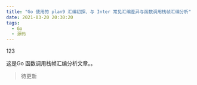```yaml
---
title: "Go 使用的 plan9 汇编初探、与 Inter 常见汇编差异与函数调用栈帧汇编分析"
date: 2021-03-20 20:30:20
tags:
  - Go
  - 源码
---
```


123

这是Go 函数调用栈帧汇编分析文章。。

> 待更新